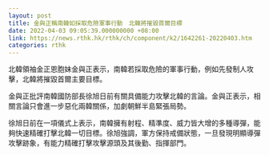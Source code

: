 ```yaml
---
layout: post
title: 金與正稱南韓如採取危險軍事行動　北韓將摧毀首爾目標
date: 2022-04-03 09:05:39.000000000 +08:00
link: https://news.rthk.hk/rthk/ch/component/k2/1642261-20220403.htm
categories: rthk
---
```


北韓領袖金正恩胞妹金與正表示，南韓若採取危險的軍事行動，例如先發制人攻擊，北韓將摧毀首爾主要目標。

金與正批評南韓國防部長徐旭日前有關具備能力攻擊北韓的言論。金與正表示，相關言論只會進一步惡化兩韓關係，加劇朝鮮半島緊張局勢。

徐旭日前在一項儀式上表示，南韓擁有射程、精準度、威力皆大增的多種導彈，能夠快速精確打擊北韓一切目標。徐旭強調，軍方保持戒備狀態，一旦發現明顯導彈攻擊跡象，有能力精確打擊攻擊源頭及其後勤、指揮部門。

